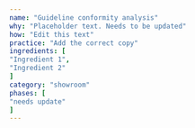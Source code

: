 ```yaml
---
name: "Guideline conformity analysis"
why: "Placeholder text. Needs to be updated"
how: "Edit this text"
practice: "Add the correct copy"
ingredients: [
"Ingredient 1",
"Ingredient 2"
]
category: "showroom"
phases: [
"needs update"
]
---
```

